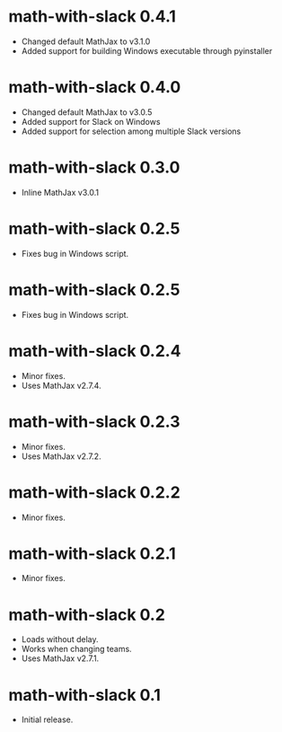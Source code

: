 # math-with-slack 0.4.1

  * Changed default MathJax to v3.1.0
  * Added support for building Windows executable through pyinstaller
  
# math-with-slack 0.4.0

  * Changed default MathJax to v3.0.5
  * Added support for Slack on Windows
  * Added support for selection among multiple Slack versions

# math-with-slack 0.3.0

  * Inline MathJax v3.0.1

# math-with-slack 0.2.5

  * Fixes bug in Windows script.

# math-with-slack 0.2.5

  * Fixes bug in Windows script.


# math-with-slack 0.2.4

  * Minor fixes.
  * Uses MathJax v2.7.4.


# math-with-slack 0.2.3

  * Minor fixes.
  * Uses MathJax v2.7.2.


# math-with-slack 0.2.2

  * Minor fixes.


# math-with-slack 0.2.1

  * Minor fixes.


# math-with-slack 0.2

  * Loads without delay.
  * Works when changing teams.
  * Uses MathJax v2.7.1.


# math-with-slack 0.1

  * Initial release.
